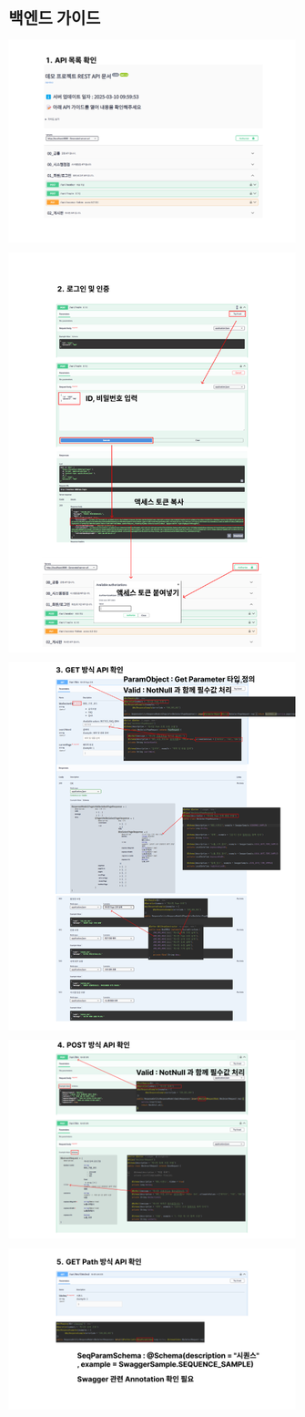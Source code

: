 # 백엔드 가이드

![](../doc/img/1.%20API%20목록%20확인.png)

![](../doc/img/2.%20로그인%20및%20인증.png)

![](../doc/img/3.%20GET%20방식%20API%20확인%20(백엔드용).png)

![](../doc/img/4.%20POST%20방식%20API%20확인%20(백엔드용).png)

![](../doc/img/5.%20GET%20Path%20방식%20API%20확인%20(백엔드용).png)

